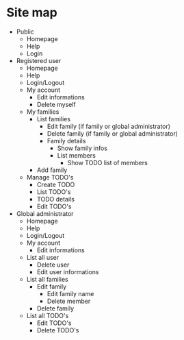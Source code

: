 # Site map

  * Public
    * Homepage
    * Help
    * Login
  * Registered user
    * Homepage
    * Help
    * Login/Logout
    * My account
      * Edit informations
      * Delete myself
    * My families
      * List families
          * Edit family (if family or global administrator)
          * Delete family (if family or global administrator)
          * Family details
            * Show family infos
            * List members
              * Show TODO list of members
      * Add family
    * Manage TODO's
      * Create TODO
      * List TODO's
      * TODO details
      * Edit TODO's
  * Global administrator
    * Homepage
    * Help
    * Login/Logout
    * My account
      * Edit informations
    * List all user
      * Delete user
      * Edit user informations
    * List all families
      * Edit family
        * Edit family name
        * Delete member
      * Delete family
    * List all TODO's
      * Edit TODO's
      * Delete TODO's
